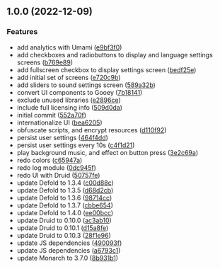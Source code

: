 ## 1.0.0 (2022-12-09)


### Features

* add analytics with Umami ([e9bf3f0](https://github.com/[secure]/defold-template/commit/e9bf3f0d40ccafa631d7957399ad472cba0638c6))
* add checkboxes and radiobuttons to display and language settings screens ([b769e89](https://github.com/[secure]/defold-template/commit/b769e899f7effb96649d400ee0ef0d0f07435be0))
* add fullscreen checkbox to display settings screen ([bedf25e](https://github.com/[secure]/defold-template/commit/bedf25ee7a4e8a33c9ddaa84aa3bb9268f16e441))
* add initial set of screens ([e720c9b](https://github.com/[secure]/defold-template/commit/e720c9b7accf92fc12e7bb9db83468e47b704f4f))
* add sliders to sound settings screen ([589a32b](https://github.com/[secure]/defold-template/commit/589a32b38281b285c5721bffa722290be4916090))
* convert UI components to Gooey ([7b18141](https://github.com/[secure]/defold-template/commit/7b181413f84939a16396d1b9ea3f977c5e5de5b6))
* exclude unused libraries ([e2896ce](https://github.com/[secure]/defold-template/commit/e2896ce6863219e66cd321517ba5d4e0e10ac329))
* include full licensing info ([509d0da](https://github.com/[secure]/defold-template/commit/509d0dafa182a18784a006a3ae5b7f31cfd3e31e))
* initial commit ([552a70f](https://github.com/[secure]/defold-template/commit/552a70fc7c204850cc9111ccebaf6aa17b46ab94))
* internationalize UI ([bea6205](https://github.com/[secure]/defold-template/commit/bea6205e4e9c3eff664174602b3f8464d41dd224))
* obfuscate scripts, and encrypt resources ([d110f92](https://github.com/[secure]/defold-template/commit/d110f92db2bffc8709e4c2a59548249e41896213))
* persist user settings ([464f4dd](https://github.com/[secure]/defold-template/commit/464f4dd1178058cfd26a30d4b02669d1f46bbae3))
* persist user settings every 10s ([c4f1d21](https://github.com/[secure]/defold-template/commit/c4f1d218c35b0b6c8d4ae8154fbe69114543788b))
* play background music, and effect on button press ([3e2c69a](https://github.com/[secure]/defold-template/commit/3e2c69adf7d147ee70aca65df21dbaa9373d7f71))
* redo colors ([c65947a](https://github.com/[secure]/defold-template/commit/c65947a21e2a933864147dc9572f2686ca854c33))
* redo log module ([0dc945f](https://github.com/[secure]/defold-template/commit/0dc945f4a458d2c35fc5cb560ac2ce72af2b49db))
* redo UI with Druid ([50757fe](https://github.com/[secure]/defold-template/commit/50757fe785ed391c023f16206321f35b7e5c4243))
* update Defold to 1.3.4 ([c00d88c](https://github.com/[secure]/defold-template/commit/c00d88c1440a910be9d0a0c1efa6df56cafddb14))
* update Defold to 1.3.5 ([d68d2cb](https://github.com/[secure]/defold-template/commit/d68d2cbf0303806a78c347946546885496d78ef6))
* update Defold to 1.3.6 ([98714cc](https://github.com/[secure]/defold-template/commit/98714ccad35789a4d842037d3f67059ff1203a2e))
* update Defold to 1.3.7 ([cbbe654](https://github.com/[secure]/defold-template/commit/cbbe654990488a4e31dcfa8c2a18e44e678279dc))
* update Defold to 1.4.0 ([ee00bcc](https://github.com/[secure]/defold-template/commit/ee00bcc4201f88443269bb6661c76dad8dd611c8))
* update Druid to 0.10.0 ([ac3ab10](https://github.com/[secure]/defold-template/commit/ac3ab109737738443b87b094147f699701c59770))
* update Druid to 0.10.1 ([d15a8fe](https://github.com/[secure]/defold-template/commit/d15a8fe42d6c0d92cee1fda4cf02563920faf2ab))
* update Druid to 0.10.3 ([28f1e96](https://github.com/[secure]/defold-template/commit/28f1e9652bc3b02a21617960c970c41b8b7ef7c8))
* update JS dependencies ([490093f](https://github.com/[secure]/defold-template/commit/490093f42e5faddab0d940a5885ba96e73155a44))
* update JS dependencies ([a6793c1](https://github.com/[secure]/defold-template/commit/a6793c18acce8d3c66bf70cfca88ac5782caa6ae))
* update Monarch to 3.7.0 ([8b931b1](https://github.com/[secure]/defold-template/commit/8b931b15d182a40e945922193d9aa951c4848fcc))
